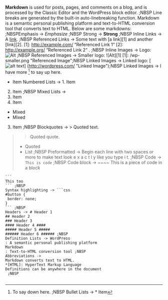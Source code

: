 **Markdown** is used for posts, pages, and comments on a blog, and is processed by the Classic Editor and the WordPress block editor.  ;NBSP Line breaks are generated by the built-in auto-linebreaking function. Markdown is a semantic personal publishing platform and text-to-HTML conversion tool that converts text to HTML. Below are some markdowns: ;NBSPEmphasis -> *Emphasize*  ;NBSP 
Strong -> **Strong**  ;NBSP 
Inline Links -> A [link](http://example.com "Inline Link").  ;NBSP 
Referenced Links -> Some text with [a link][1] and
another [link][2].
[1]: http://example.com/ “Referenced Link 1“
[2]: http://example.org/ “Referenced Link 2“
.  ;NBSP 
Inline Images -> Logo: ![Alt](/wp.png "Inline Image")
  ;NBSP 
Referenced Images -> Smaller logo: ![Alt][1]
[1]: /wp-smaller.png "Referenced Image";NBSP 
Linked Images -> Linked logo: [![alt text](/wp-smaller.png)]
(http://wordpress.com/ "Linked Image");NBSP 
Linked Images -> I have more [^1] to say up here.
[^1]: To say down here.
;NBSP 
Bullet Lists -> * Item
* Item
Numbered Lists ->  1. Item
2. Item ;NBSP 
Mixed Lists -> 
1. Item
2. Item
 * Mixed
 * Mixed
3. Item
;NBSP 
Blockquotes -> > Quoted text.
> > Quoted quote.
> * Quoted
> * List ;NBSP 
Preformatted -> Begin each line with
 two spaces or more to
 make text look
 e x a c t l y
 like you type i
 t. ;NBSP 
Code -> `This is code` ;NBSP 
Code block -> ~~~~
This is a
piece of code
in a block
~~~~
```
This too
``` ;NBSP 
Syntax highlighting -> ```css
#button {
 border: none;
}
``` ;NBSP 
Headers -> # Header 1
## Header 2
### Header 3
#### Header 4 ####
##### Header 5 #####
###### Header 6 ###### ;NBSP 
Definition Lists -> WordPress
: A semantic personal publishing platform
Markdown
: Text-to-HTML conversion tool ;NBSP 
Abbreviations -> 
Markdown converts text to HTML.
*[HTML]: HyperText Markup Language
Definitions can be anywhere in the document
 ;NBSP 

